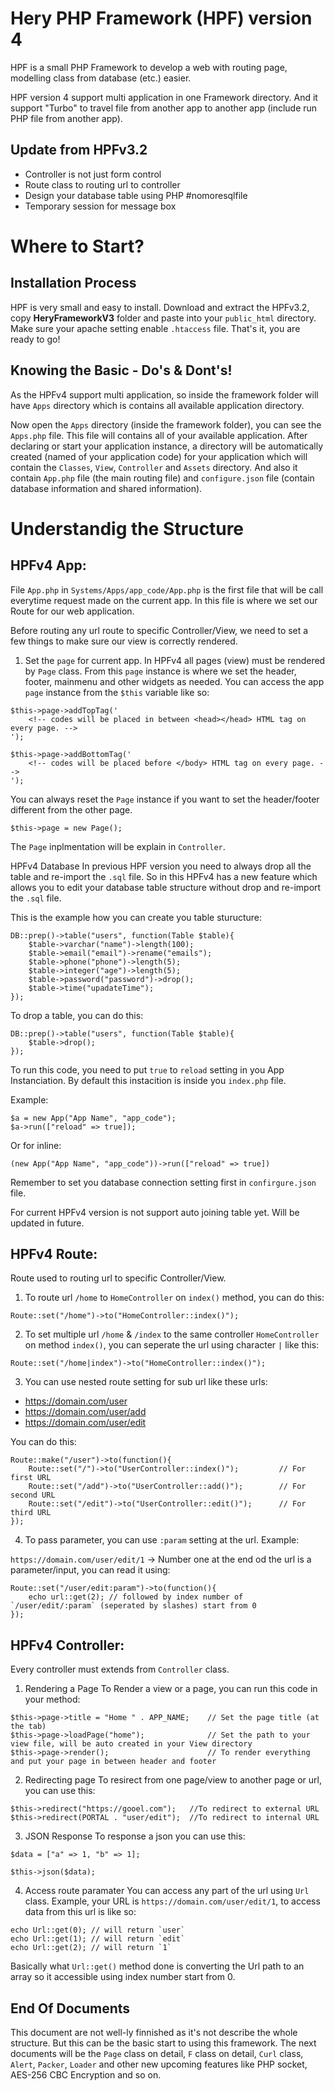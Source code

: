 
# Hery PHP Framework (HPF) version 4
HPF is a small PHP Framework to develop a web with routing page, modelling class from database (etc.) easier. 

HPF version 4 support multi application in one Framework directory. And it support "Turbo" to travel file from another app to another app (include run PHP file from another app).

## Update from HPFv3.2
- Controller is not just form control
- Route class to routing url to controller
- Design your database table using PHP #nomoresqlfile
- Temporary session for message box

# Where to Start?
## Installation Process
HPF is very small and easy to install. Download and extract the HPFv3.2, copy **HeryFrameworkV3** folder and paste into your `public_html` directory.  Make sure your apache setting enable `.htaccess` file. That's it, you are ready to go!

## Knowing the Basic - Do's & Dont's!
As the HPFv4 support multi application, so inside the framework folder will have `Apps` directory which is contains all available application directory.

Now open the `Apps` directory (inside the framework folder), you can see the `Apps.php` file. This file will contains all of your available application. After declaring or start your application instance, a directory will be automatically created (named of your application code) for your application which will contain the `Classes`, `View`, `Controller` and `Assets` directory. And also it contain `App.php` file (the main routing file) and `configure.json` file (contain database information and shared information).

# Understandig the Structure
## HPFv4 App:
File `App.php` in `Systems/Apps/app_code/App.php` is the first file that will be call everytime request made on the current app. In this file is where we set our Route for our web application.

Before routing any url route to specific Controller/View, we need to set a few things to make sure our view is correctly rendered.

1. Set the `page` for current app. In HPFv4 all pages (view) must be rendered by `Page` class. From this `page` instance is where we set the header, footer, mainmenu and other widgets as needed. You can access the app `page` instance from the `$this` variable like so:
```
$this->page->addTopTag('
	<!-- codes will be placed in between <head></head> HTML tag on every page. -->
');

$this->page->addBottomTag('
	<!-- codes will be placed before </body> HTML tag on every page. -->
');
```

You can always reset the `Page` instance if you want to set the header/footer different from the other page.
```
$this->page = new Page();
```

The `Page` inplmentation will be explain in `Controller`.

HPFv4 Database
In previous HPF version you need to always drop all the table and re-import the `.sql` file. So in this HPFv4 has a new feature which allows you to edit your database table structure without drop and re-import the `.sql` file. 

This is the example how you can create you table sturucture:
```
DB::prep()->table("users", function(Table $table){
	$table->varchar("name")->length(100);
	$table->email("email")->rename("emails");
	$table->phone("phone")->length(5);
	$table->integer("age")->length(5);
	$table->password("password")->drop();
	$table->time("upadateTime");
});
```

To drop a table, you can do this:
```
DB::prep()->table("users", function(Table $table){
	$table->drop();
});
```

To run this code, you need to put `true` to `reload` setting in you App Instanciation. By default this instacition is inside you `index.php` file.

Example:
```
$a = new App("App Name", "app_code");
$a->run(["reload" => true]);
``` 

Or for inline:
```
(new App("App Name", "app_code"))->run(["reload" => true])
```


Remember to set you database connection setting first in `confirgure.json` file.

For current HPFv4 version is not support auto joining table yet. Will be updated in future.

## HPFv4 Route:
Route used to routing url to specific Controller/View.

1. To route url `/home` to `HomeController` on `index()` method, you can do this:
```
Route::set("/home")->to("HomeController::index()");
```

2. To set multiple url `/home` & `/index` to the same controller `HomeController` on method `index()`, you can seperate the url using character `|` like this:
```
Route::set("/home|index")->to("HomeController::index()");
```

3. You can use nested route setting for sub url like these urls:
- https://domain.com/user
- https://domain.com/user/add
- https://domain.com/user/edit

You can do this:
```
Route::make("/user")->to(function(){
	Route::set("/")->to("UserController::index()"); 		// For first URL
	Route::set("/add")->to("UserController::add()"); 		// For second URL
	Route::set("/edit")->to("UserController::edit()"); 		// For third URL
});
```

4. To pass parameter, you can use `:param` setting at the url. Example:

`https://domain.com/user/edit/1` -> Number one at the end od the url is a parameter/input, you can read it using:

```
Route::set("/user/edit:param")->to(function(){
	echo url::get(2); // followed by index number of `/user/edit/:param` (seperated by slashes) start from 0
});
```

## HPFv4 Controller:
Every controller must extends from `Controller` class.

1. Rendering a Page
To Render a view or a page, you can run this code in your method:
```
$this->page->title = "Home " . APP_NAME;	// Set the page title (at the tab)
$this->page->loadPage("home");				// Set the path to your view file, will be auto created in your View directory
$this->page->render();						// To render everything and put your page in between header and footer
```

2. Redirecting page
To resirect from one page/view to another page or url, you can use this:
```
$this->redirect("https://gooel.com");	//To redirect to external URL
$this->redirect(PORTAL . "user/edit");	//To redirect to internal URL
```

3. JSON Response
To response a json you can use this:
```
$data = ["a" => 1, "b" => 1];

$this->json($data);
```

4. Access route paramater
You can access any part of the url using `Url` class. Example, your URL is `https://domain.com/user/edit/1`, to access data from this url is like so:
```
echo Url::get(0); // will return `user`
echo Url::get(1); // will return `edit`
echo Url::get(2); // will return `1`
```
Basically what `Url::get()` method done is converting the Url path to an array so it accessible using index number start from 0.

## End Of Documents
This document are not well-ly finnished as it's not describe the whole structure. But this can be the basic start to using this framework. The next documents will be the `Page` class on detail, `F` class on detail, `Curl` class, `Alert`, `Packer`, `Loader` and other new upcoming features like PHP socket, AES-256 CBC Encryption and so on.









